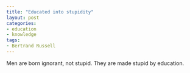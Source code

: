 ```yaml
---
title: "Educated into stupidity"
layout: post
categories:
- education
- knowledge
tags:
- Bertrand Russell
---
```


Men are born ignorant, not stupid. They are made stupid by education.